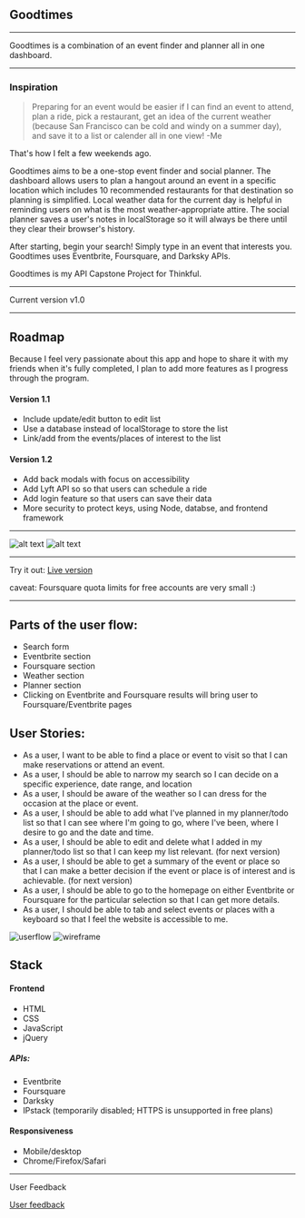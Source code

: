 ## Goodtimes
***
Goodtimes is a combination of an event finder and planner all in one dashboard.
***
### Inspiration
<blockquote>Preparing for an event would be easier if I can find an event to attend, plan a ride, pick a restaurant, get an idea of the current weather (because San Francisco can be cold and windy on a summer day), and save it to a list or calender all in one view! -Me </blockquote>

That's how I felt a few weekends ago.

Goodtimes aims to be a one-stop event finder and social planner. The dashboard allows users to plan a hangout around an event in a specific location which includes 10 recommended restaurants for that destination so planning is simplified. Local weather data for the current day is helpful in reminding users on what is the most weather-appropriate attire. The social planner saves a user's notes in localStorage so it will always be there until they clear their browser's history.

After starting, begin your search! Simply type in an event that interests you. Goodtimes uses Eventbrite, Foursquare, and Darksky APIs.

Goodtimes is my API Capstone Project for Thinkful.

***
Current version
v1.0

***

## Roadmap
Because I feel very passionate about this app and hope to share it with my friends when it's fully completed, I plan to add more features as I progress through the program.

#### Version 1.1
* Include update/edit button to edit list
* Use a database instead of localStorage to store the list
* Link/add from the events/places of interest to the list


#### Version 1.2
* Add back modals with focus on accessibility
* Add Lyft API so so that users can schedule a ride
* Add login feature so that users can save their data
* More security to protect keys, using Node, databse, and frontend framework

***

![alt text](images/screenshot/ss1.png)
![alt text](images/screenshot/ss2.png)

***

Try it out:
[Live version](https://azureowl.github.io/good-times-eventbrite-foursquare-ipstack-darksky-capstone/)

caveat: Foursquare quota limits for free accounts are very small  :)

***

## Parts of the user flow:
* Search form
* Eventbrite section
* Foursquare section
* Weather section
* Planner section
* Clicking on Eventbrite and Foursquare results will bring user to Foursquare/Eventbrite pages

## User Stories:
* As a user, I want to be able to find a place or event to visit so that I can make reservations or attend an event.
* As a user, I should be able to narrow my search so I can decide on a specific experience, date range, and location
* As a user, I should be aware of the weather so I can dress for the occasion at the place or event.
* As a user, I should be able to add what I've planned in my planner/todo list so that I can see where I'm going to go, where I've been, where I desire to go and the date and time.
* As a user, I should be able to edit and delete what I added in my planner/todo list so that I can keep my list relevant. (for next version)
* As a user, I should be able to get a summary of the event or place so that I can make a better decision if the event or place is of interest and is achievable. (for next version)
* As a user, I should be able to go to the homepage on either Eventbrite or Foursquare for the particular selection so that I can get more details.
* As a user, I should be able to tab and select events or places with a keyboard so that I feel the website is accessible to me.

![userflow](images/userflow.jpg)
![wireframe](images/wireframe.jpg)

## Stack

#### Frontend

* HTML
* CSS
* JavaScript
* jQuery

##### APIs:
* Eventbrite
* Foursquare
* Darksky
* IPstack (temporarily disabled; HTTPS is unsupported in free plans)

#### Responsiveness
* Mobile/desktop
* Chrome/Firefox/Safari

***

User Feedback

[User feedback](https://gist.github.com/azureowl/0e64cb70994a0b3ed2c33badea167d8d)